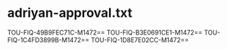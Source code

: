 # adriyan-approval.txt
TOU-FIQ-49B9FEC71C-M1472==
TOU-FIQ-B3E0691CE1-M1472==
TOU-FIQ-1C4FD3899B-M1472==
TOU-FIQ-1D8E7E02CC-M1472==
